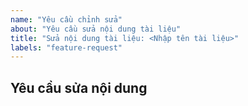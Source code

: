 ```yaml
---
name: "Yêu cầu chỉnh sửa"
about: "Yêu cầu sửa nội dung tài liệu"
title: "Sửa nội dung tài liệu: <Nhập tên tài liệu>"
labels: "feature-request"
---
```


## Yêu cầu sửa nội dung
